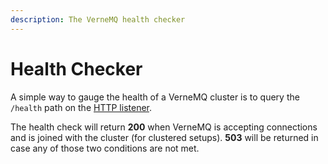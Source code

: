 ```yaml
---
description: The VerneMQ health checker
---
```


# Health Checker

A simple way to gauge the health of a VerneMQ cluster is to query the `/health` path on the [HTTP listener](../configuring-vernemq/http-listeners.md).

The health check will return **200** when VerneMQ is accepting connections and is joined with the cluster \(for clustered setups\). **503** will be returned in case any of those two conditions are not met.

